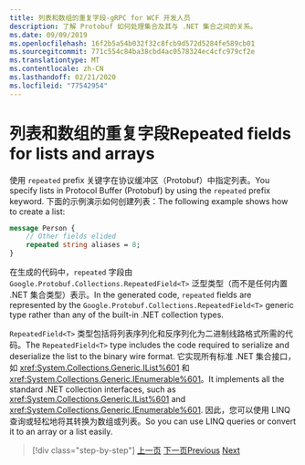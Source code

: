 ```yaml
---
title: 列表和数组的重复字段-gRPC for WCF 开发人员
description: 了解 Protobuf 如何处理集合及其与 .NET 集合之间的关系。
ms.date: 09/09/2019
ms.openlocfilehash: 16f2b5a54b032f32c8fcb9d572d5284fe589cb01
ms.sourcegitcommit: 771c554c84ba38cbd4ac0578324ec4cfc979cf2e
ms.translationtype: MT
ms.contentlocale: zh-CN
ms.lasthandoff: 02/21/2020
ms.locfileid: "77542954"
---
```

# <a name="repeated-fields-for-lists-and-arrays"></a><span data-ttu-id="bc8bb-103">列表和数组的重复字段</span><span class="sxs-lookup"><span data-stu-id="bc8bb-103">Repeated fields for lists and arrays</span></span>

<span data-ttu-id="bc8bb-104">使用 `repeated` prefix 关键字在协议缓冲区（Protobuf）中指定列表。</span><span class="sxs-lookup"><span data-stu-id="bc8bb-104">You specify lists in Protocol Buffer (Protobuf) by using the `repeated` prefix keyword.</span></span> <span data-ttu-id="bc8bb-105">下面的示例演示如何创建列表：</span><span class="sxs-lookup"><span data-stu-id="bc8bb-105">The following example shows how to create a list:</span></span>

```protobuf
message Person {
    // Other fields elided
    repeated string aliases = 8;
}
```

<span data-ttu-id="bc8bb-106">在生成的代码中，`repeated` 字段由 `Google.Protobuf.Collections.RepeatedField<T>` 泛型类型（而不是任何内置 .NET 集合类型）表示。</span><span class="sxs-lookup"><span data-stu-id="bc8bb-106">In the generated code, `repeated` fields are represented by the `Google.Protobuf.Collections.RepeatedField<T>` generic type rather than any of the built-in .NET collection types.</span></span> 

<span data-ttu-id="bc8bb-107">`RepeatedField<T>` 类型包括将列表序列化和反序列化为二进制线路格式所需的代码。</span><span class="sxs-lookup"><span data-stu-id="bc8bb-107">The `RepeatedField<T>` type includes the code required to serialize and deserialize the list to the binary wire format.</span></span> <span data-ttu-id="bc8bb-108">它实现所有标准 .NET 集合接口，如 <xref:System.Collections.Generic.IList%601> 和 <xref:System.Collections.Generic.IEnumerable%601>。</span><span class="sxs-lookup"><span data-stu-id="bc8bb-108">It implements all the standard .NET collection interfaces, such as <xref:System.Collections.Generic.IList%601> and <xref:System.Collections.Generic.IEnumerable%601>.</span></span> <span data-ttu-id="bc8bb-109">因此，您可以使用 LINQ 查询或轻松地将其转换为数组或列表。</span><span class="sxs-lookup"><span data-stu-id="bc8bb-109">So you can use LINQ queries or convert it to an array or a list easily.</span></span>

>[!div class="step-by-step"]
><span data-ttu-id="bc8bb-110">[上一页](protobuf-nested-types.md)
>[下一页](protobuf-reserved.md)</span><span class="sxs-lookup"><span data-stu-id="bc8bb-110">[Previous](protobuf-nested-types.md)
[Next](protobuf-reserved.md)</span></span>
